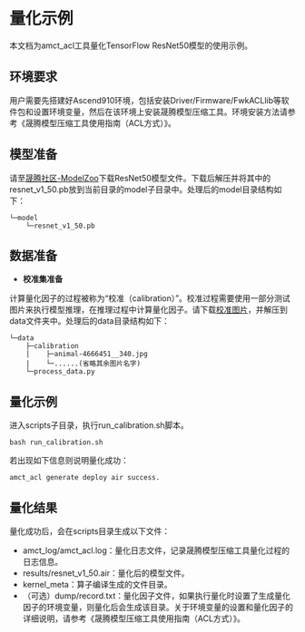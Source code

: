 # 量化示例

本文档为amct_acl工具量化TensorFlow ResNet50模型的使用示例。

## 环境要求

用户需要先搭建好Ascend910环境，包括安装Driver/Firmware/FwkACLlib等软件包和设置环境变量，然后在该环境上安装晟腾模型压缩工具。环境安装方法请参考《晟腾模型压缩工具使用指南（ACL方式）》。

## 模型准备

请至[晟腾社区-ModelZoo](https://ascend.huawei.com/zh/#/software/modelzoo/detail/1/7548422b6b9c4a809114435f6b128bb6)下载ResNet50模型文件。下载后解压并将其中的resnet_v1_50.pb放到当前目录的model子目录中。处理后的model目录结构如下：

```shell
└─model
    └─resnet_v1_50.pb
```

## 数据准备

+ **校准集准备**

计算量化因子的过程被称为“校准（calibration）”。校准过程需要使用一部分测试图片来执行模型推理，在推理过程中计算量化因子。请下载[校准图片](https://c7xcode.obs.cn-north-4.myhuaweicloud.com/models/amct_acl/classification/calibration.rar)，并解压到data文件夹中。处理后的data目录结构如下：

```shell
└─data
    ├─calibration
    |    ├─animal-4666451__340.jpg
    |    └─......(省略其余图片名字)
    └─process_data.py
```

## 量化示例

进入scripts子目录，执行run_calibration.sh脚本。

```shell
bash run_calibration.sh
```

若出现如下信息则说明量化成功：

```shell
amct_acl generate deploy air success.
```

## 量化结果

量化成功后，会在scripts目录生成以下文件：

+ amct_log/amct_acl.log：量化日志文件，记录晟腾模型压缩工具量化过程的日志信息。
+ results/resnet_v1_50.air：量化后的模型文件。
+ kernel_meta：算子编译生成的文件目录。
+ （可选）dump/record.txt：量化因子文件，如果执行量化时设置了生成量化因子的环境变量，则量化后会生成该目录。关于环境变量的设置和量化因子的详细说明，请参考《晟腾模型压缩工具使用指南（ACL方式）》。

